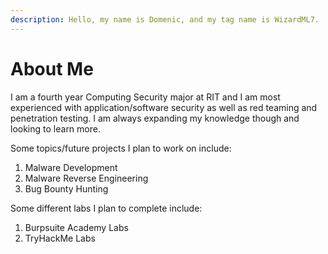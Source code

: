 ```yaml
---
description: Hello, my name is Domenic, and my tag name is WizardML7.
---
```


# About Me

I am a fourth year Computing Security major at RIT and I am most experienced with application/software security as well as red teaming and penetration testing. I am always expanding my knowledge though and looking to learn more.&#x20;

Some topics/future projects I plan to work on include:&#x20;

1. Malware Development
2. Malware Reverse Engineering
3. Bug Bounty Hunting

Some different labs I plan to complete include:&#x20;

1. Burpsuite Academy Labs
2. TryHackMe Labs
